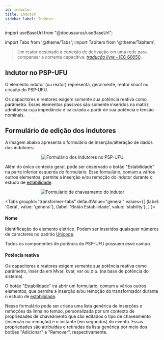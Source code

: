 ```yaml
---
id: inductor
title: Indutor
sidebar_label: Indutor
---
```

import useBaseUrl from "@docusaurus/useBaseUrl";

<link rel="stylesheet" href={useBaseUrl("katex/katex.min.css")} />

import Tabs from '@theme/Tabs';
import TabItem from '@theme/TabItem';

>Um reator destinado à conexão de derivação em uma rede para compensar a corrente capacitiva. [*tradução livre* - IEC 60050](
http://www.electropedia.org/iev/iev.nsf/display?openform&ievref=421-01-03).

## Indutor no PSP-UFU
O elemento indutor (ou reator) representa, geralmente, reator *shunt* no circuito do PSP-UFU.

Os capacitores e reatores exigem somente sua potência reativa como parâmetro. Esses elementos passivos são somente inseridos na matriz admitância cuja impedância é calculada a partir de sua potência e tensão nominais.

## Formulário de edição dos indutores
A imagem abaixo apresenta o formulário de inserção/alteração de dados dos indutores:

<div><center><img src={useBaseUrl("images/indForm.png")} alt="Formulário dos indutores no PSP-UFU" title="Formulário dos indutores no PSP-UFU" /></center></div>

Além do único contexto geral, pode ser observado o botão "Estabilidade" na parte inferior esquerda do formulário. Esse formulário, comum a vários outros elementos, permite a inserção e/ou remoção do indutor durante o estudo de [estabilidade](stability).

<div><center><img src={useBaseUrl("images/indSw.png")} alt="Formulário de chaveamento do indutor" title="Formulário de chaveamento do indutor" /></center></div>

<Tabs
  groupId="transformer-tabs"
  defaultValue="general"
  values={[
    {label: 'Geral', value: 'general'},
    {label: 'Botão Estabilidade', value: 'stability'},
  ]
}>
<TabItem value="general">

#### Nome
Identificação do elemento elétrico. Podem ser inseridos quaisquer números de caracteres no padrão [Unicode](https://pt.wikipedia.org/wiki/Unicode).

Todos os componentes de potência do PSP-UFU possuem esse campo.

#### Potência reativa
Os capacitores e reatores exigem somente sua potência reativa como parâmetro, inserida em Mvar, kvar, var ou $p.u.$ (na base de potência do sistema). 

</TabItem>
<TabItem value="stability">

O botão "Estabilidade" irá abrir um formulário, comum a vários outros elementos, que permite a inserção e/ou remoção do transformador durante o estudo de [estabilidade](stability).

Nesse formulário pode ser criada uma lista genérica de inserções e remoções da linha no tempo, personalizada por um contexto de propriedades de chaveamento que são editados o tipo de chaveamento (inserção ou remoção) e o instante (em segundos) do evento. Essas propriedades são atribuídas e retiradas da lista genérica por meio dos botões "Adicionar" e "Remover", respectivamente.

</TabItem>
</Tabs>